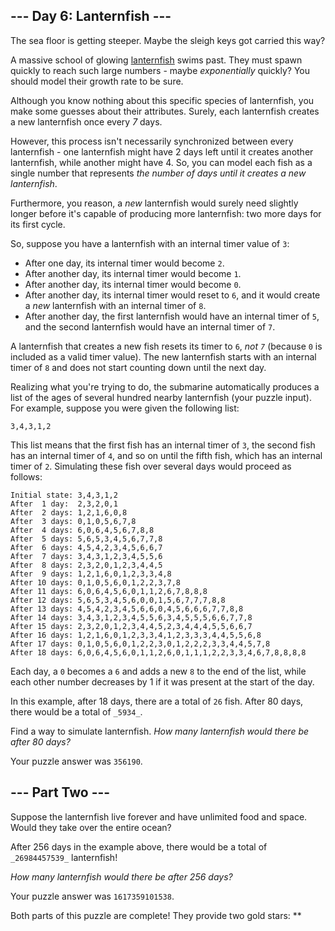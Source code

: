 ## --- Day 6: Lanternfish ---

The sea floor is getting steeper. Maybe the sleigh keys got carried this way?

A massive school of glowing  [lanternfish](https://en.wikipedia.org/wiki/Lanternfish)  swims past. They must spawn quickly to reach such large numbers - maybe  _exponentially_  quickly? You should model their growth rate to be sure.

Although you know nothing about this specific species of lanternfish, you make some guesses about their attributes. Surely,  each lanternfish creates a new lanternfish  once every  _7_  days.

However, this process isn't necessarily synchronized between every lanternfish - one lanternfish might have 2 days left until it creates another lanternfish, while another might have 4. So, you can model each fish as a single number that represents  _the number of days until it creates a new lanternfish_.

Furthermore, you reason, a  _new_  lanternfish would surely need slightly longer before it's capable of producing more lanternfish: two more days for its first cycle.

So, suppose you have a lanternfish with an internal timer value of  `3`:

-   After one day, its internal timer would become  `2`.
-   After another day, its internal timer would become  `1`.
-   After another day, its internal timer would become  `0`.
-   After another day, its internal timer would reset to  `6`, and it would create a  _new_  lanternfish with an internal timer of  `8`.
-   After another day, the first lanternfish would have an internal timer of  `5`, and the second lanternfish would have an internal timer of  `7`.

A lanternfish that creates a new fish resets its timer to  `6`,  _not  `7`_  (because  `0`  is included as a valid timer value). The new lanternfish starts with an internal timer of  `8`  and does not start counting down until the next day.

Realizing what you're trying to do, the submarine automatically produces a list of the ages of several hundred nearby lanternfish (your puzzle input). For example, suppose you were given the following list:

```
3,4,3,1,2
```

This list means that the first fish has an internal timer of  `3`, the second fish has an internal timer of  `4`, and so on until the fifth fish, which has an internal timer of  `2`. Simulating these fish over several days would proceed as follows:

```
Initial state: 3,4,3,1,2
After  1 day:  2,3,2,0,1
After  2 days: 1,2,1,6,0,8
After  3 days: 0,1,0,5,6,7,8
After  4 days: 6,0,6,4,5,6,7,8,8
After  5 days: 5,6,5,3,4,5,6,7,7,8
After  6 days: 4,5,4,2,3,4,5,6,6,7
After  7 days: 3,4,3,1,2,3,4,5,5,6
After  8 days: 2,3,2,0,1,2,3,4,4,5
After  9 days: 1,2,1,6,0,1,2,3,3,4,8
After 10 days: 0,1,0,5,6,0,1,2,2,3,7,8
After 11 days: 6,0,6,4,5,6,0,1,1,2,6,7,8,8,8
After 12 days: 5,6,5,3,4,5,6,0,0,1,5,6,7,7,7,8,8
After 13 days: 4,5,4,2,3,4,5,6,6,0,4,5,6,6,6,7,7,8,8
After 14 days: 3,4,3,1,2,3,4,5,5,6,3,4,5,5,5,6,6,7,7,8
After 15 days: 2,3,2,0,1,2,3,4,4,5,2,3,4,4,4,5,5,6,6,7
After 16 days: 1,2,1,6,0,1,2,3,3,4,1,2,3,3,3,4,4,5,5,6,8
After 17 days: 0,1,0,5,6,0,1,2,2,3,0,1,2,2,2,3,3,4,4,5,7,8
After 18 days: 6,0,6,4,5,6,0,1,1,2,6,0,1,1,1,2,2,3,3,4,6,7,8,8,8,8

```

Each day, a  `0`  becomes a  `6`  and adds a new  `8`  to the end of the list, while each other number decreases by 1 if it was present at the start of the day.

In this example, after 18 days, there are a total of  `26`  fish. After 80 days, there would be a total of  `_5934_`.

Find a way to simulate lanternfish.  _How many lanternfish would there be after 80 days?_

Your puzzle answer was  `356190`.

## --- Part Two ---

Suppose the lanternfish live forever and have unlimited food and space. Would they take over the entire ocean?

After 256 days in the example above, there would be a total of  `_26984457539_`  lanternfish!

_How many lanternfish would there be after 256 days?_

Your puzzle answer was  `1617359101538`.

Both parts of this puzzle are complete! They provide two gold stars: **